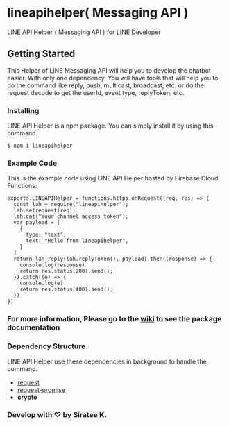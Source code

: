 # lineapihelper( Messaging API )
LINE API Helper ( Messaging API ) for LINE Developer

## Getting Started
This Helper of LINE Messaging API will help you to develop the chatbot easier. With only one dependency, You will have tools that will help you to do the command like reply, push, multicast, broadcast, etc. or do the request decode to get the userId, event type, replyToken, etc.

### Installing
LINE API Helper is a npm package. You can simply install it by using this command.
```
$ npm i lineapihelper
```

### Example Code
This is the example code using LINE API Helper hosted by Firebase Cloud Functions.
```
exports.LINEAPIHelper = functions.https.onRequest((req, res) => {
  const lah = require("lineapihelper");
  lah.setrequest(req);
  lah.cat("Your channel access token");
  var payload = [
    {
      type: "text",
      text: "Hello from lineapihelper",
    }
  ]
  return lah.reply(lah.replyToken(), payload).then((response) => {
    console.log(response)
    return res.status(200).send();
  }).catch((e) => {
    console.log(e)
    return res.status(400).send();
  })
})
```
### For more information, Please go to the [wiki](https://github.com/sirateek/lineapihelper/wiki) to see the package documentation

### Dependency Structure
LINE API Helper use these dependencies in background to handle the command.
* [request](https://www.npmjs.com/package/request)
* [request-promise](https://www.npmjs.com/package/request-promise)
* **crypto**

### Develop with ♡ by Siratee K.
